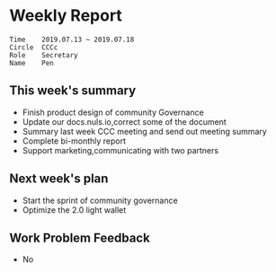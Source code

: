 # Weekly Report 
```
Time	2019.07.13 ~ 2019.07.18
Circle	CCCc
Role	Secretary
Name	Pen
```
## This week's summary
- Finish product design of community Governance
- Update our docs.nuls.io,correct some of the document
- Summary last week CCC meeting and send out meeting summary
- Complete bi-monthly report
- Support marketing,communicating with two partners

## Next week's plan

- Start the sprint of community governance
- Optimize the 2.0 light wallet

## Work Problem Feedback
- No

